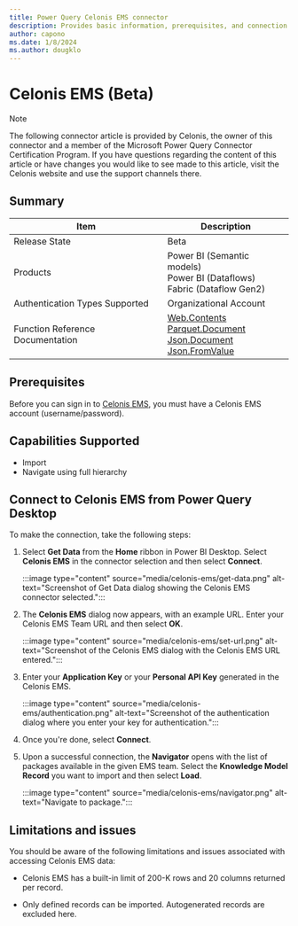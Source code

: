 ```yaml
---
title: Power Query Celonis EMS connector
description: Provides basic information, prerequisites, and connection steps for Celonis EMS.
author: capono
ms.date: 1/8/2024 
ms.author: dougklo
---
```


# Celonis EMS (Beta)

> [!NOTE]
> The following connector article is provided by Celonis, the owner of this connector and a member of the Microsoft Power Query Connector Certification Program. If you have questions regarding the content of this article or have changes you would like to see made to this article, visit the Celonis website and use the support channels there.

## Summary

| Item | Description |
| ---- | ----------- |
| Release State | Beta |
| Products | Power BI (Semantic models) </br> Power BI (Dataflows)<br/>Fabric (Dataflow Gen2) |
| Authentication Types Supported | Organizational Account |
| Function Reference Documentation | [Web.Contents](/powerquery-m/web-contents) </br> [Parquet.Document](/power-query/connectors/parquet) </br> [Json.Document](/powerquery-m/json-document) </br> [Json.FromValue](/powerquery-m/json-fromvalue)|

## Prerequisites

Before you can sign in to [Celonis EMS](https://celon.is/EMS-Platform), you must have a Celonis EMS account (username/password).

## Capabilities Supported

* Import
* Navigate using full hierarchy

## Connect to Celonis EMS from Power Query Desktop

To make the connection, take the following steps:

1. Select **Get Data** from the **Home** ribbon in Power BI Desktop. Select **Celonis EMS** in the connector selection and then select **Connect**.

   :::image type="content" source="media/celonis-ems/get-data.png" alt-text="Screenshot of Get Data dialog showing the Celonis EMS connector selected.":::

1. The **Celonis EMS** dialog now appears, with an example URL. Enter your Celonis EMS Team URL and then select **OK**.

   :::image type="content" source="media/celonis-ems/set-url.png" alt-text="Screenshot of the Celonis EMS dialog with the Celonis EMS URL entered.":::

1. Enter your **Application Key** or your **Personal API Key** generated in the Celonis EMS.

   :::image type="content" source="media/celonis-ems/authentication.png" alt-text="Screenshot of the authentication dialog where you enter your key for authentication.":::
  
1. Once you're done, select **Connect**.
  
1. Upon a successful connection, the **Navigator** opens with the list of packages available in the given EMS team. Select the **Knowledge Model Record** you want to import and then select **Load**.

   :::image type="content" source="media/celonis-ems/navigator.png" alt-text="Navigate to package.":::

## Limitations and issues

You should be aware of the following limitations and issues associated with accessing Celonis EMS data:

* Celonis EMS has a built-in limit of 200-K rows and 20 columns returned per record.

* Only defined records can be imported. Autogenerated records are excluded here.
